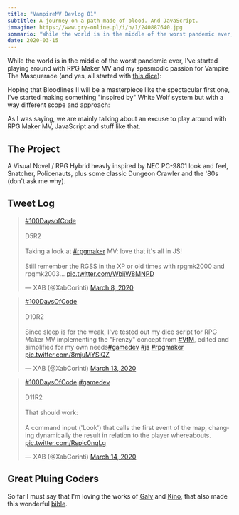 ```yaml
---
title: "VampireMV Devlog 01" 
subtitle: A journey on a path made of blood. And JavaScript.
immagine: https://www.gry-online.pl/i/h/1/240887640.jpg
sommario: "While the world is in the middle of the worst pandemic ever, I've started playing around with RPG Maker MV and my spasmodic passion for Vampire The Masquerade"
date: 2020-03-15
---
```


While the world is in the middle of the worst pandemic ever, I've started playing around with RPG Maker MV and my spasmodic passion for Vampire The Masquerade (and yes, all started with [this dice](https://www.andreacorinti.com/posts/rpgmakermv_vampiredice/)):

Hoping that Bloodlines II will be a masterpiece like the spectacular first one, I've started making something "inspired by" White Wolf system but with a way different scope and approach:

As I was saying, we are mainly talking about an excuse to play around with RPG Maker MV, JavaScript and stuff like that.

## The Project

A Visual Novel / RPG Hybrid heavly inspired by NEC PC-9801 look and feel, Snatcher, Policenauts, plus some classic Dungeon Crawler and the '80s (don't ask me why). 

## Tweet Log

<blockquote class="twitter-tweet" data-theme="dark"><p lang="en" dir="ltr"><a href="https://twitter.com/hashtag/100DaysofCode?src=hash&amp;ref_src=twsrc%5Etfw">#100DaysofCode</a><br><br>D5R2<br><br>Taking a look at <a href="https://twitter.com/hashtag/rpgmaker?src=hash&amp;ref_src=twsrc%5Etfw">#rpgmaker</a> MV: love that it&#39;s all in JS!<br><br>Still remember the RGSS in the XP or old times with rpgmk2000 and rpgmk2003... <a href="https://t.co/WbijW8MNPD">pic.twitter.com/WbijW8MNPD</a></p>&mdash; XAB (@XabCorinti) <a href="https://twitter.com/XabCorinti/status/1236595832104931329?ref_src=twsrc%5Etfw">March 8, 2020</a></blockquote> <script async src="https://platform.twitter.com/widgets.js" charset="utf-8"></script>

<blockquote class="twitter-tweet" data-theme="dark"><p lang="en" dir="ltr"><a href="https://twitter.com/hashtag/100DaysOfCode?src=hash&amp;ref_src=twsrc%5Etfw">#100DaysOfCode</a> <br><br>D10R2<br><br>Since sleep is for the weak, I&#39;ve tested out my dice script for RPG Maker MV implementing the &quot;Frenzy&quot; concept from <a href="https://twitter.com/hashtag/VtM?src=hash&amp;ref_src=twsrc%5Etfw">#VtM</a>, edited and simplified for my own needs<a href="https://twitter.com/hashtag/gamedev?src=hash&amp;ref_src=twsrc%5Etfw">#gamedev</a> <a href="https://twitter.com/hashtag/js?src=hash&amp;ref_src=twsrc%5Etfw">#js</a> <a href="https://twitter.com/hashtag/rpgmaker?src=hash&amp;ref_src=twsrc%5Etfw">#rpgmaker</a> <a href="https://t.co/8mjuMYSiQZ">pic.twitter.com/8mjuMYSiQZ</a></p>&mdash; XAB (@XabCorinti) <a href="https://twitter.com/XabCorinti/status/1238296161485819905?ref_src=twsrc%5Etfw">March 13, 2020</a></blockquote> <script async src="https://platform.twitter.com/widgets.js" charset="utf-8"></script>

<blockquote class="twitter-tweet" data-theme="dark"><p lang="en" dir="ltr"><a href="https://twitter.com/hashtag/100DaysOfCode?src=hash&amp;ref_src=twsrc%5Etfw">#100DaysOfCode</a> <a href="https://twitter.com/hashtag/gamedev?src=hash&amp;ref_src=twsrc%5Etfw">#gamedev</a> <br><br>D11R2<br><br>That should work: <br><br>A command input (&#39;Look&#39;) that calls the first event of the map, changing dynamically the result in relation to the player whereabouts. <a href="https://t.co/Rspic0nqLg">pic.twitter.com/Rspic0nqLg</a></p>&mdash; XAB (@XabCorinti) <a href="https://twitter.com/XabCorinti/status/1238633892439080963?ref_src=twsrc%5Etfw">March 14, 2020</a></blockquote> <script async src="https://platform.twitter.com/widgets.js" charset="utf-8"></script>

## Great Pluing Coders

So far I must say that I'm loving the works of [Galv](https://galvs-scripts.com/) and [Kino](https://endlessillusoft.com/), that also made this wonderful [bible](https://kinoar.github.io/rmmv-doc-web/index.html). 